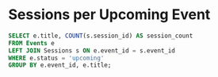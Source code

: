 # Sessions per Upcoming Event

```sql
SELECT e.title, COUNT(s.session_id) AS session_count
FROM Events e
LEFT JOIN Sessions s ON e.event_id = s.event_id
WHERE e.status = 'upcoming'
GROUP BY e.event_id, e.title;
